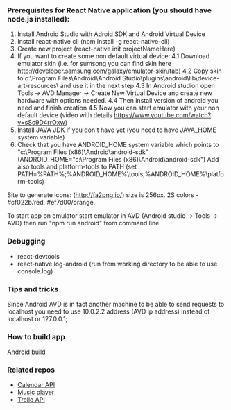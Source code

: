 ### Prerequisites for React Native application (you should have node.js installed):
1. Install Android Studio with Adroid SDK and Android Virtual Device
2. Install react-native cli (npm install -g react-native-cli)
3. Create new project (react-native init projectNameHere)
4. If you want to create some non default virtual device:
4.1 Download emulator skin (i.e. for sumsong you can find skin here http://developer.samsung.com/galaxy/emulator-skin/tab)
4.2 Copy skin to c:\Program Files\Android\Android Studio\plugins\android\lib\device-art-resources\ and use it in the next step
4.3 In Android studion open Tools -> AVD Manager -> Create New Virtual Device and create new hardware with options needed.
4.4 Then install version of android you need and finish creation
4.5 Now you can start emulator with your non default device
(video with details https://www.youtube.com/watch?v=sSc9D4rrOxw)
5. Install JAVA JDK if you don't have yet (you need to have JAVA_HOME system variable)
6. Check that you have ANDROID_HOME system variable which points to "c:\Program Files (x86)\Android\android-sdk\"
(ANDROID_HOME="c:\Program Files (x86)\Android\android-sdk\")
 Add also tools and platform-tools to PATH
(set PATH=%PATH%;%ANDROID_HOME%\tools;%ANDROID_HOME%\platform-tools)

Site to generate icons:
(http://fa2png.io/) size is 256px. 2S colors - #cf022b/red, #ef7d00/orange.

To start app on emulator start emulator in AVD (Android studio -> Tools -> AVD) then run "npm run android" from command line

### Debugging
+ react-devtools
+ react-native log-android (run from working directory to be able to use console.log)

### Tips and tricks

Since Android AVD is in fact another machine to be able to send requests to localhost you need to use 10.0.2.2 address (AVD ip address) instead of localhost or 127.0.0.1;

### How to build app
[Android build](https://facebook.github.io/react-native/docs/signed-apk-android.html)

### Related repos
+ [Calendar API](https://github.com/pantonie/2S_lab_calendar_api)
+ [Music player](https://github.com/2s-lab/PlayerMiddleware)
+ [Trello API](https://github.com/pantonie/2S_lab_trello_api)